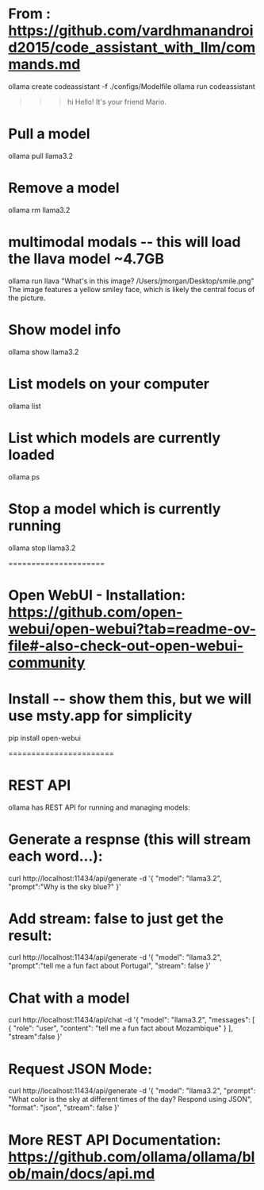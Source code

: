 <!-- @format -->

# From : https://github.com/vardhmanandroid2015/code_assistant_with_llm/commands.md

ollama create codeassistant -f ./configs/Modelfile
ollama run codeassistant

> > > hi
> > > Hello! It's your friend Mario.

# Pull a model

ollama pull llama3.2

# Remove a model

ollama rm llama3.2

# multimodal modals -- this will load the llava model ~4.7GB

ollama run llava "What's in this image? /Users/jmorgan/Desktop/smile.png"
The image features a yellow smiley face, which is likely the central focus of the picture.

# Show model info

ollama show llama3.2

# List models on your computer

ollama list

# List which models are currently loaded

ollama ps

# Stop a model which is currently running

ollama stop llama3.2

=====================

# Open WebUI - Installation: https://github.com/open-webui/open-webui?tab=readme-ov-file#-also-check-out-open-webui-community

# Install -- show them this, but we will use msty.app for simplicity

pip install open-webui

=======================

# REST API

ollama has REST API for running and managing models:

# Generate a respnse (this will stream each word...):

curl http://localhost:11434/api/generate -d '{
"model": "llama3.2",
"prompt":"Why is the sky blue?"
}'

# Add stream: false to just get the result:

curl http://localhost:11434/api/generate -d '{
"model": "llama3.2",
"prompt":"tell me a fun fact about Portugal",
"stream": false
}'

# Chat with a model

curl http://localhost:11434/api/chat -d '{
"model": "llama3.2",
"messages": [
{ "role": "user", "content": "tell me a fun fact about Mozambique" }
],
"stream":false
}'

# Request JSON Mode:

curl http://localhost:11434/api/generate -d '{
"model": "llama3.2",
"prompt": "What color is the sky at different times of the day? Respond using JSON",
"format": "json",
"stream": false
}'

# More REST API Documentation: https://github.com/ollama/ollama/blob/main/docs/api.md